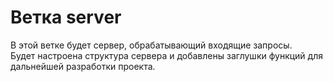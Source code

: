 # Ветка server

В этой ветке будет сервер, обрабатывающий входящие запросы.  
Будет настроена структура сервера и добавлены заглушки функций для дальнейшей разработки проекта.
